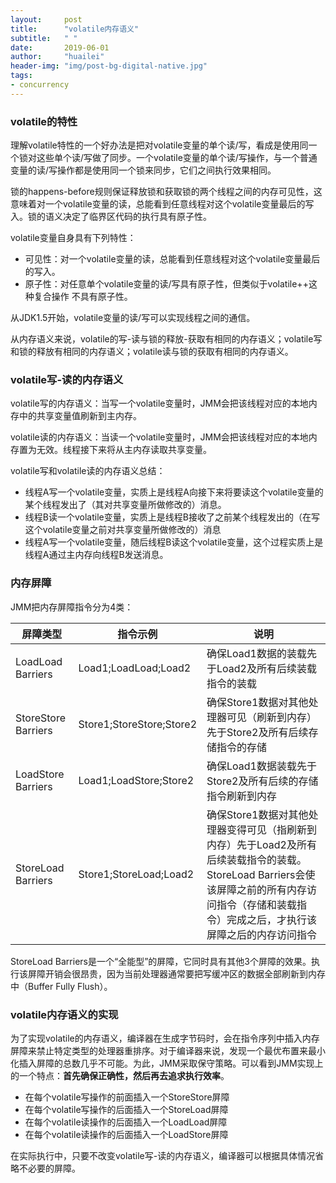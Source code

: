 ```yaml
---
layout:     post
title:      "volatile内存语义"
subtitle:   " "
date:       2019-06-01
author:     "huailei"
header-img: "img/post-bg-digital-native.jpg"
tags:
- concurrency
---
```


### volatile的特性
理解volatile特性的一个好办法是把对volatile变量的单个读/写，看成是使用同一个锁对这些单个读/写做了同步。一个volatile变量的单个读/写操作，与一个普通变量的读/写操作都是使用同一个锁来同步，它们之间执行效果相同。

锁的happens-before规则保证释放锁和获取锁的两个线程之间的内存可见性，这意味着对一个volatile变量的读，总能看到任意线程对这个volatile变量最后的写入。锁的语义决定了临界区代码的执行具有原子性。

volatile变量自身具有下列特性：
- 可见性：对一个volatile变量的读，总能看到任意线程对这个volatile变量最后的写入。
- 原子性：对任意单个volatile变量的读/写具有原子性，但类似于volatile++这种复合操作 不具有原子性。

从JDK1.5开始，volatile变量的读/写可以实现线程之间的通信。

从内存语义来说，volatile的写-读与锁的释放-获取有相同的内存语义；volatile写和锁的释放有相同的内存语义；volatile读与锁的获取有相同的内存语义。

### volatile写-读的内存语义
volatile写的内存语义：当写一个volatile变量时，JMM会把该线程对应的本地内存中的共享变量值刷新到主内存。

volatile读的内存语义：当读一个volatile变量时，JMM会把该线程对应的本地内存置为无效。线程接下来将从主内存读取共享变量。

volatile写和volatile读的内存语义总结：
- 线程A写一个volatile变量，实质上是线程A向接下来将要读这个volatile变量的某个线程发出了（其对共享变量所做修改的）消息。
- 线程B读一个volatile变量，实质上是线程B接收了之前某个线程发出的（在写这个volatile变量之前对共享变量所做修改的）消息
- 线程A写一个volatile变量，随后线程B读这个volatile变量，这个过程实质上是线程A通过主内存向线程B发送消息。

### 内存屏障
JMM把内存屏障指令分为4类：



屏障类型 | 指令示例 | 说明
---|---|---
LoadLoad Barriers | Load1;LoadLoad;Load2 | 确保Load1数据的装载先于Load2及所有后续装载指令的装载
StoreStore Barriers | Store1;StoreStore;Store2 | 确保Store1数据对其他处理器可见（刷新到内存）先于Store2及所有后续存储指令的存储
LoadStore Barriers | Load1;LoadStore;Store2 | 确保Load1数据装载先于Store2及所有后续的存储指令刷新到内存
StoreLoad Barriers | Store1;StoreLoad;Load2 | 确保Store1数据对其他处理器变得可见（指刷新到内存）先于Load2及所有后续装载指令的装载。StoreLoad Barriers会使该屏障之前的所有内存访问指令（存储和装载指令）完成之后，才执行该屏障之后的内存访问指令

StoreLoad Barriers是一个“全能型”的屏障，它同时具有其他3个屏障的效果。执行该屏障开销会很昂贵，因为当前处理器通常要把写缓冲区的数据全部刷新到内存中（Buffer Fully Flush）。

### volatile内存语义的实现
为了实现volatile的内存语义，编译器在生成字节码时，会在指令序列中插入内存屏障来禁止特定类型的处理器重排序。对于编译器来说，发现一个最优布置来最小化插入屏障的总数几乎不可能。为此，JMM采取保守策略。可以看到JMM实现上的一个特点：**首先确保正确性，然后再去追求执行效率**。
- 在每个volatile写操作的前面插入一个StoreStore屏障
- 在每个volatile写操作的后面插入一个StoreLoad屏障
- 在每个volatile读操作的后面插入一个LoadLoad屏障
- 在每个volatile读操作的后面插入一个LoadStore屏障


在实际执行中，只要不改变volatile写-读的内存语义，编译器可以根据具体情况省略不必要的屏障。